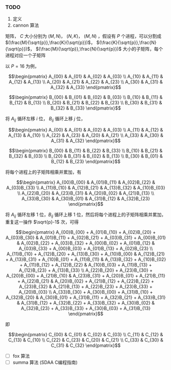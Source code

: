 
### TODO

1. 定义
2. cannon 算法

矩阵， $C$ 大小分别为 $(M,N)$， $(N,K)$， $(M,N)$ ，假设有 $P$ 个进程，可以分割成 $(\frac{M}{\sqrt{p}},\frac{K}{\sqrt{p}})$， $(\frac{K}{\sqrt{p}},\frac{N}{\sqrt{p}})$， $(\frac{M}{\sqrt{p}},\frac{N}{\sqrt{p}})$ 大小的子矩阵，每个进程对应一个子矩阵

以 $P = 16$ 为例，

```math
\begin{pmatrix}
	A_{00} & A_{01} & A_{02} & A_{03} \\
	A_{10} & A_{11} & A_{12} & A_{13} \\
	A_{20} & A_{21} & A_{22} & A_{23} \\
	A_{30} & A_{31} & A_{32} & A_{33}
\end{pmatrix}
```

```math
\begin{pmatrix}
	B_{00} & B_{01} & B_{02} & B_{03} \\
	B_{10} & B_{11} & B_{12} & B_{13} \\
	B_{20} & B_{21} & B_{22} & B_{23} \\
	B_{30} & B_{31} & B_{32} & B_{33}
\end{pmatrix}
```

将 $A_{ij}$ 循环左移 $i$ 位， $B_{ij}$ 循环上移 $j$ 位，

```math
\begin{pmatrix}
	A_{00} & A_{01} & A_{02} & A_{03} \\
	A_{11} & A_{12} & A_{13} & A_{10} \\
	A_{22} & A_{23} & A_{20} & A_{21} \\
	A_{33} & A_{30} & A_{31} & A_{32}
\end{pmatrix}
```

```math
\begin{pmatrix}
	B_{00} & B_{11} & B_{22} & B_{33} \\
	B_{10} & B_{21} & B_{32} & B_{03} \\
	B_{20} & B_{31} & B_{02} & B_{13} \\
	B_{30} & B_{01} & B_{12} & B_{23}
\end{pmatrix}
```

将每个进程上的子矩阵相乘并累加，有

```math
\begin{pmatrix}
	A_{00}B_{00} & A_{01}B_{11} & A_{02}B_{22} & A_{03}B_{33} \\
	A_{11}B_{10} & A_{12}B_{21} & A_{13}B_{32} & A_{10}B_{03} \\
	A_{22}B_{20} & A_{23}B_{31} & A_{20}B_{02} & A_{21}B_{13} \\
	A_{33}B_{30} & A_{30}B_{01} & A_{31}B_{12} & A_{32}B_{23}
\end{pmatrix}
```

将 $A_{ij}$ 循环左移 $1$ 位，$B_{ij}$ 循环上移 $1$ 位，然后将每个进程上的子矩阵相乘并累加，重复这一操作 $\sqrt{p}-1$ 次，可得

```math
\begin{pmatrix}
	A_{00}B_{00} + A_{01}B_{10} + A_{02}B_{20} + A_{03}B_{30} & 
    A_{01}B_{11} + A_{02}B_{21} + A_{03}B_{31} + A_{00}B_{01} & 
    A_{02}B_{22} + A_{03}B_{32} + A_{00}B_{02} + A_{01}B_{12} & 
    A_{03}B_{33} + A_{00}B_{03} + A_{01}B_{13} + A_{02}B_{23} 
    \\
	A_{11}B_{10} + A_{12}B_{20} + A_{13}B_{30} + A_{10}B_{00} & 
    A_{12}B_{21} + A_{13}B_{31} + A_{10}B_{01} + A_{11}B_{11} & 
    A_{13}B_{32} + A_{10}B_{02} + A_{11}B_{12} + A_{12}B_{22} & 
    A_{10}B_{03} + A_{11}B_{13} + A_{12}B_{23} + A_{13}B_{33} 
    \\
	A_{22}B_{20} + A_{23}B_{30} + A_{20}B_{00} + A_{21}B_{10} & 
    A_{23}B_{31} + A_{20}B_{01} + A_{21}B_{11} + A_{22}B_{21} & 
    A_{20}B_{02} + A_{21}B_{12} + A_{22}B_{22} + A_{23}B_{32} & 
    A_{21}B_{13} + A_{22}B_{23} + A_{23}B_{33} + A_{20}B_{03} 
    \\
	A_{33}B_{30} + A_{30}B_{00} + A_{31}B_{10} + A_{32}B_{20} & 
    A_{30}B_{01} + A_{31}B_{11} + A_{32}B_{21} + A_{33}B_{31} & 
    A_{31}B_{12} + A_{32}B_{22} + A_{33}B_{32} + A_{30}B_{02} & 
    A_{32}B_{23} + A_{33}B_{33} + A_{30}B_{03} + A_{31}B_{13}
\end{pmatrix}
```

即

```math
\begin{pmatrix}
	C_{00} & C_{01} & C_{02} & C_{03} \\
	C_{11} & C_{12} & C_{13} & C_{10} \\
	C_{22} & C_{23} & C_{20} & C_{21} \\
	C_{33} & C_{30} & C_{31} & C_{32}
\end{pmatrix}
```

- [ ] fox 算法
- [ ] summa 算法 (SDAA C编程指南)